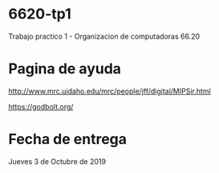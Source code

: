# 6620-tp1
Trabajo practico 1 - Organizacion de computadoras 66.20

# Pagina de ayuda 
http://www.mrc.uidaho.edu/mrc/people/jff/digital/MIPSir.html

https://godbolt.org/

# Fecha de entrega 
Jueves 3 de Octubre de 2019
